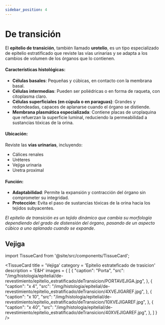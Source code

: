 ```yaml
---
sidebar_position: 4
---
```


# De transición

El **epitelio de transición**, también llamado **urotelio**, es un tipo especializado de epitelio estratificado que reviste las vías urinarias y se adapta a los cambios de volumen de los órganos que lo contienen.

#### **Características histológicas:**

-   **Células basales**: Pequeñas y cúbicas, en contacto con la membrana basal.
-   **Células intermedias**: Pueden ser poliédricas o en forma de raqueta, con citoplasma claro.
-   **Células superficiales (en cúpula o en paraguas)**: Grandes y redondeadas, capaces de aplanarse cuando el órgano se distiende.
-   **Membrana plasmática especializada**: Contiene placas de uroplaquina que refuerzan la superficie luminal, reduciendo la permeabilidad a sustancias tóxicas de la orina.

#### **Ubicación:**

Reviste las **vías urinarias**, incluyendo:

-   Cálices renales
-   Uréteres
-   Vejiga urinaria
-   Uretra proximal

#### **Función:**

-   **Adaptabilidad**: Permite la expansión y contracción del órgano sin comprometer su integridad.
-   **Protección**: Evita el paso de sustancias tóxicas de la orina hacia los tejidos subyacentes.

*El epitelio de transición es un tejido dinámico que cambia su morfología dependiendo del grado de distensión del órgano, pasando de un aspecto cúbico a uno aplanado cuando se expande*.


## Vejiga

import TissueCard from '@site/src/components/TissueCard';

<TissueCard
  title = 'Vejiga'
  category = 'Epitelio estrateficado de trasicion'
  description = 'E&H'
  images = {
    [
      {
        "caption": "Porta",
        "src": "/img/histologia/epitelial/de-revestimiento/epitelio_estratificado/deTransicion/PORTAVEJIGA.jpg",
      },
      {
        "caption": "x 4",
        "src": "/img/histologia/epitelial/de-revestimiento/epitelio_estratificado/deTransicion/4XVEJIGAREF.jpg",
      },
      {
        "caption": "x 10",
        "src": "/img/histologia/epitelial/de-revestimiento/epitelio_estratificado/deTransicion/10XVEJIGAREF.jpg",
      },
      {
        "caption": "x 40",
        "src": "/img/histologia/epitelial/de-revestimiento/epitelio_estratificado/deTransicion/40XVEJIGAREF.jpg",
      },
    ]
  }
/>
